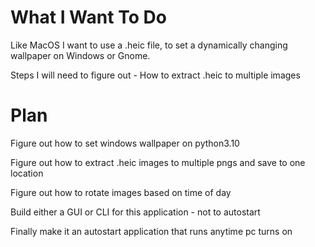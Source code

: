 What I Want To Do
=================
Like MacOS I want to use a .heic file, to set a dynamically changing wallpaper on Windows or Gnome.

Steps I will need to figure out - How to extract .heic to multiple images

Plan
====
Figure out how to set windows wallpaper on python3.10

Figure out how to extract .heic images to multiple pngs and save to one location

Figure out how to rotate images based on time of day

Build either a GUI or CLI for this application - not to autostart

Finally make it an autostart application that runs anytime pc turns on
